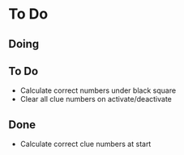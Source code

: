 # To Do


## Doing


## To Do

- Calculate correct numbers under black square
- Clear all clue numbers on activate/deactivate


## Done

- Calculate correct clue numbers at start